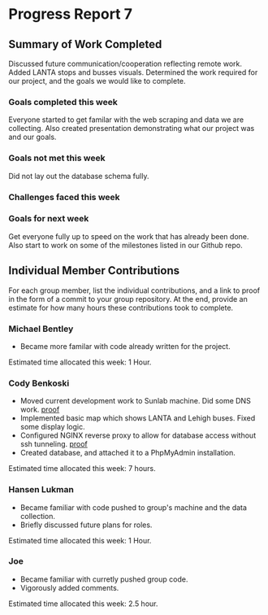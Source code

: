# Progress Report 7

## Summary of Work Completed

Discussed future communication/cooperation reflecting remote work. 
Added LANTA stops and busses visuals.
Determined the work required for our project, and the goals we would like to complete. 

### Goals completed this week

Everyone started to get familar with the web scraping and data we are collecting. 
Also created presentation demonstrating what our project was and our goals. 

### Goals not met this week

Did not lay out the database schema fully. 

### Challenges faced this week

### Goals for next week

Get everyone fully up to speed on the work that has already been done.
Also start to work on some of the milestones listed in our Github repo. 

## Individual Member Contributions

For each group member, list the individual contributions, and a link to proof in the form of a commit to your group repository. At the end, provide an estimate for how many hours these contributions took to complete.

### Michael Bentley

- Became more familar with code already written for the project. 

Estimated time allocated this week: 1 Hour.

### Cody Benkoski
- Moved current development work to Sunlab machine. Did some DNS work. [proof](http://ssh.bus.codyben.me)
- Implemented basic map which shows LANTA and Lehigh buses. Fixed some display logic. 
- Configured NGINX reverse proxy to allow for database access without ssh tunneling. [proof](http://ssh.bus.codyben.me/phpmyadmin)
- Created database, and attached it to a PhpMyAdmin installation. 

Estimated time allocated this week: 7 hours.

### Hansen Lukman
- Became familiar with code pushed to group's machine and the data collection.
- Briefly discussed future plans for roles.

Estimated time allocated this week: 1 Hour.

### Joe

- Became familiar with curretly pushed group code.
- Vigorously added comments.

Estimated time allocated this week: 2.5 hour.
